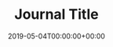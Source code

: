 ---
title: 'Journal Title'
field: 'cg.journal'
slug: 'cg-journal'
description: 'Full journal title. This should be the official, legal name of the journal. Prefer names without leading "a" or "the" where possible.'
required: False
policy: 'Free text.'
date: '2019-05-04T00:00:00+00:00'
---